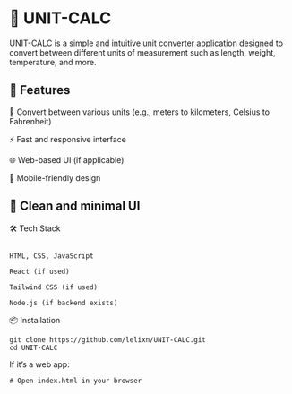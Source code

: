 <h1> 🧮 UNIT-CALC </h1>
UNIT-CALC is a simple and intuitive unit converter application designed to convert between different units of measurement such as length, weight, temperature, and more.

🚀 Features
---
🔁 Convert between various units (e.g., meters to kilometers, Celsius to Fahrenheit)

⚡ Fast and responsive interface

🌐 Web-based UI (if applicable)

📱 Mobile-friendly design

🎨 Clean and minimal UI
---

🛠️ Tech Stack
```

HTML, CSS, JavaScript

React (if used)

Tailwind CSS (if used)

Node.js (if backend exists)
```

📦 Installation
```
git clone https://github.com/lelixn/UNIT-CALC.git
cd UNIT-CALC
```

If it’s a web app:
```
# Open index.html in your browser
```
